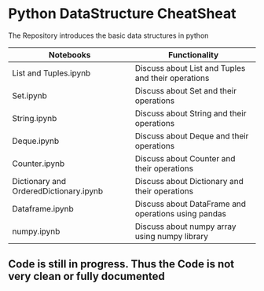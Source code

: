 
# Python DataStructure CheatSheat

The Repository introduces the basic data structures in python


| Notebooks  | Functionality |
| ------------- | ------------- |
| List and Tuples.ipynb  | Discuss about List and Tuples and their operations |
| Set.ipynb  | Discuss about  Set and their operations  |
| String.ipynb | Discuss about  String and their operations  |
| Deque.ipynb | Discuss about Deque and their operations  |
| Counter.ipynb | Discuss about Counter and their operations  |
| Dictionary and OrderedDictionary.ipynb | Discuss about Dictionary and their operations  |
| Dataframe.ipynb | Discuss about DataFrame and operations using pandas  |
| numpy.ipynb | Discuss about numpy array using numpy library  |

## Code is still in progress. Thus the Code is not very clean or fully documented





